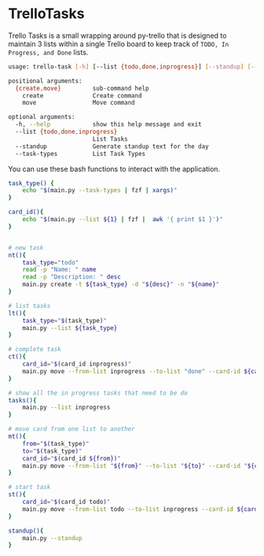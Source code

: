 # TrelloTasks

Trello Tasks is a small wrapping around py-trello that is designed to maintain 3 lists within a single Trello board to
keep track of `TODO, In Progress, and Done` lists.

```bash
usage: trello-task [-h] [--list {todo,done,inprogress}] [--standup] [--task-types] {create,move} ...

positional arguments:
  {create,move}         sub-command help
    create              Create command
    move                Move command

optional arguments:
  -h, --help            show this help message and exit
  --list {todo,done,inprogress}
                        List Tasks
  --standup             Generate standup text for the day
  --task-types          List Task Types
```

You can use these bash functions to interact with the application.

```bash
task_type() {
    echo "$(main.py --task-types | fzf | xargs)" 
}

card_id(){
    echo "$(main.py --list ${1} | fzf |  awk '{ print $1 }')"
}


# new task
nt(){
    task_type="todo"
    read -p "Name: " name
    read -p "Description: " desc
    main.py create -t ${task_type} -d "${desc}" -n "${name}"
}

# list tasks
lt(){
    task_type="$(task_type)"
    main.py --list ${task_type}
}

# complete task
ct(){
    card_id="$(card_id inprogress)"
    main.py move --from-list inprogress --to-list "done" --card-id ${card_id}
}

# show all the in progress tasks that need to be do
tasks(){
    main.py --list inprogress
}

# move card from one list to another
mt(){
    from="$(task_type)"
    to="$(task_type)"
    card_id="$(card_id ${from})"
    main.py move --from-list "${from}" --to-list "${to}" --card-id "${card_id}"
}

# start task
st(){
    card_id="$(card_id todo)"
    main.py move --from-list todo --to-list inprogress --card-id ${card_id}
}

standup(){
    main.py --standup
}

```